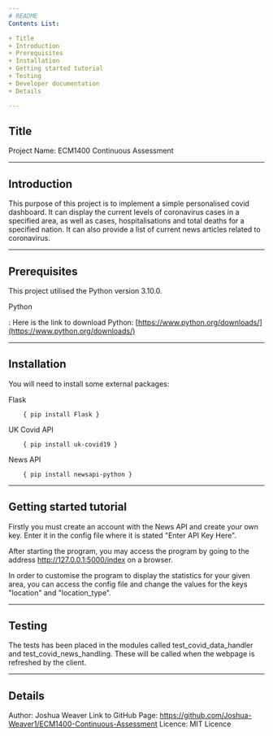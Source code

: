 ```yaml
---
# README
Contents List:

+ Title
+ Introduction
+ Prerequisites
+ Installation
+ Getting started tutorial
+ Testing
+ Developer documentation
+ Details

---
```


## Title
Project Name: ECM1400 Continuous Assessment

---

## Introduction
This purpose of this project is to implement a simple personalised covid dashboard. It can display the current levels of coronavirus cases in a specified area, as well as cases, hospitalisations and total deaths for a specified nation. It can also provide a list of current news articles related to coronavirus.

---

## Prerequisites
This project utilised the Python version 3.10.0.

Python

:   Here is the link to download Python:
[https://www.python.org/downloads/](https://www.python.org/downloads/)

---

## Installation
You will need to install some external packages:

Flask

        { pip install Flask }
UK Covid API

        { pip install uk-covid19 }
News API

        { pip install newsapi-python }

---

## Getting started tutorial
Firstly you must create an account with the News API and create your own key. Enter it in the config file where it is stated "Enter API Key Here".

After starting the program, you may access the program by going to the address http://127.0.0.1:5000/index on a browser.

In order to customise the program to display the statistics for your given area, you can access the config file and change the values for the keys "location" and "location_type".

---

## Testing
The tests has been placed in the modules called test_covid_data_handler and test_covid_news_handling. These will be called when the webpage is refreshed by the client.

---

## Details
Author: Joshua Weaver
Link to GitHub Page: https://github.com/Joshua-Weaver1/ECM1400-Continuous-Assessment
Licence: MIT Licence